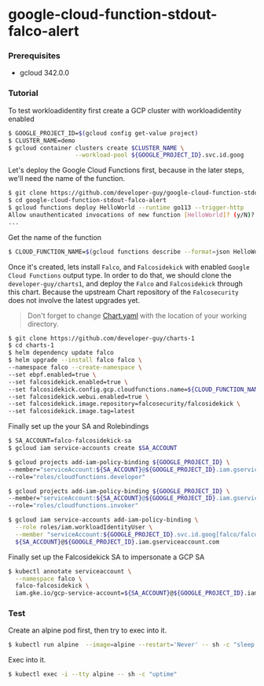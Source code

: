 # google-cloud-function-stdout-falco-alert

### Prerequisites

* gcloud 342.0.0

### Tutorial

To test workloadidentity first create a GCP cluster with workloadidentity enabled

```bash
$ GOOGLE_PROJECT_ID=$(gcloud config get-value project)
$ CLUSTER_NAME=demo
$ gcloud container clusters create $CLUSTER_NAME \
                   --workload-pool ${GOOGLE_PROJECT_ID}.svc.id.goog
```

Let's deploy the Google Cloud Functions first, because in the later steps, we'll need the name of the function.

```bash
$ git clone https://github.com/developer-guy/google-cloud-function-stdout-falco-alert
$ cd google-cloud-function-stdout-falco-alert
$ gcloud functions deploy HelloWorld --runtime go113 --trigger-http
Allow unauthenticated invocations of new function [HelloWorld]? (y/N)? N
...
```

Get the name of the function
```bash
$ CLOUD_FUNCTION_NAME=$(gcloud functions describe --format=json HelloWorld | jq -r '.name')
```

Once it's created, lets install `Falco`, and `Falcosidekick` with enabled `Google Cloud Functions` output type. In order to do that, 
we should clone the `developer-guy/charts1`, and deploy the `Falco` and `Falcosidekick` through this chart.
 Because the upstream Chart repository of the `Falcosecurity` does not involve the latest upgrades yet.

> Don't forget to change [Chart.yaml](https://github.com/developer-guy/charts-1/blob/master/falco/Chart.yaml#L24) with the location of your working directory.

```bash
$ git clone https://github.com/developer-guy/charts-1
$ cd charts-1
$ helm dependency update falco
$ helm upgrade --install falco falco \
--namespace falco --create-namespace \
--set ebpf.enabled=true \
--set falcosidekick.enabled=true \
--set falcosidekick.config.gcp.cloudfunctions.name=${CLOUD_FUNCTION_NAME} \
--set falcosidekick.webui.enabled=true \
--set falcosidekick.image.repository=falcosecurity/falcosidekick \
--set falcosidekick.image.tag=latest
```

Finally set up the your SA and Rolebindings
```bash
$ SA_ACCOUNT=falco-falcosidekick-sa
$ gcloud iam service-accounts create $SA_ACCOUNT

$ gcloud projects add-iam-policy-binding ${GOOGLE_PROJECT_ID} \
--member="serviceAccount:${SA_ACCOUNT}@${GOOGLE_PROJECT_ID}.iam.gserviceaccount.com" \
--role="roles/cloudfunctions.developer"

$ gcloud projects add-iam-policy-binding ${GOOGLE_PROJECT_ID} \
--member="serviceAccount:${SA_ACCOUNT}@${GOOGLE_PROJECT_ID}.iam.gserviceaccount.com" \
--role="roles/cloudfunctions.invoker"

$ gcloud iam service-accounts add-iam-policy-binding \
  --role roles/iam.workloadIdentityUser \
  --member "serviceAccount:${GOOGLE_PROJECT_ID}.svc.id.goog[falco/falco-falcosidekick]" \
  ${SA_ACCOUNT}@${GOOGLE_PROJECT_ID}.iam.gserviceaccount.com
```

Finally set up the Falcosidekick SA to impersonate a GCP SA
```bash
$ kubectl annotate serviceaccount \
  --namespace falco \
  falco-falcosidekick \
  iam.gke.io/gcp-service-account=${SA_ACCOUNT}@${GOOGLE_PROJECT_ID}.iam.gserviceaccount.com
```

### Test

Create an alpine pod first, then try to exec into it.

```bash
$ kubectl run alpine  --image=alpine --restart='Never' -- sh -c "sleep 600"
```

Exec into it.
```bash
$ kubectl exec -i --tty alpine -- sh -c "uptime" 
```
